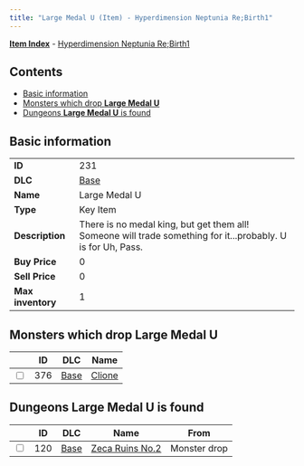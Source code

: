 ```yaml
---
title: "Large Medal U (Item) - Hyperdimension Neptunia Re;Birth1"
---
```


[**Item Index**](/neptunia/rb1/item/index.html) - [Hyperdimension Neptunia Re;Birth1](/neptunia/rb1)

## Contents

- [Basic information](#basic-information)
- [Monsters which drop **Large Medal U**](#monsters-which-drop-large-medal-u)
- [Dungeons **Large Medal U** is found](#dungeons-large-medal-u-is-found)

## Basic information

|   |   |
| -- | -- |
| **ID** | 231 |
| **DLC** | [Base](/neptunia/rb1/dlc/1-base.html) |
| **Name** | Large Medal U |
| **Type** | Key Item |
| **Description** | There is no medal king, but get them all! Someone will trade something for it...probably. U is for Uh, Pass. |
| **Buy Price** | 0 |
| **Sell Price** | 0 |
| **Max inventory** | 1 |


## Monsters which drop **Large Medal U**

|    | ID | DLC | Name |
| -- | -- | --- | ---- |
| <input type="checkbox" id="rb1-monster-1-376" class="trackbox" /> | 376 | [Base](/neptunia/rb1/dlc/1-base.html) | [Clione](/neptunia/rb1/monster/1-376-clione.html) |


## Dungeons **Large Medal U** is found

|    | ID | DLC | Name | From |
| -- | -- | --- | ---- | ---- |
| <input type="checkbox" id="rb1-dungeon-1-120" class="trackbox" /> | 120 | [Base](/neptunia/rb1/dlc/1-base.html) | [Zeca Ruins No.2](/neptunia/rb1/dungeon/1-120-zeca-ruins-no-2.html) | Monster drop |
